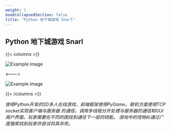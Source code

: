 ```yaml
---
weight: 1
bookCollapsedSection: false
title: "Python 地下城游戏 Snarl"
---
```


## Python 地下城游戏 Snarl



{{< columns >}} <!-- begin columns block -->

![Example image](sn2.png)

<---> <!-- magic separator, between columns -->

![Example image](sn1.png)

{{< /columns >}}



*使用Python开发的2D多人在线游戏，前端框架使用PyGame。联机方面使用TCP socket实现客户端与服务器 的通信，调用多线程分开处理与服务器的通信和GUI用户界面。玩家需要在不同的图找到通往下一层的钥匙。 游戏中的怪物AI通过广度搜索找到玩家并尝试将其杀死。*

